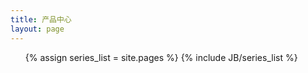 ```yaml
---
title: 产品中心
layout: page
---
```

<ul>
  	  {% assign series_list = site.pages %}
  	  {% include JB/series_list %}
</ul>
